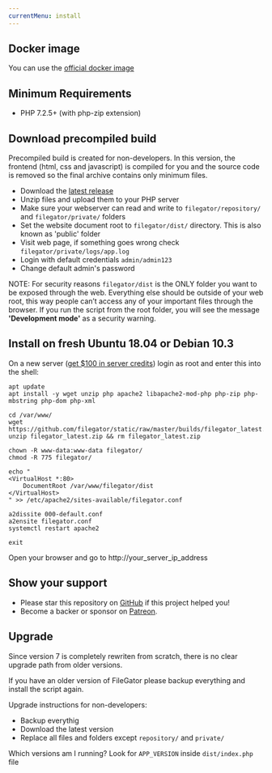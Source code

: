 ```yaml
---
currentMenu: install
---
```


## Docker image
You can use the [official docker image](https://hub.docker.com/r/filegator/filegator)

## Minimum Requirements
- PHP 7.2.5+ (with php-zip extension)

## Download precompiled build
Precompiled build is created for non-developers. In this version, the frontend (html, css and javascript) is compiled for you and the source code is removed so the final archive contains only minimum files.

- Download the [latest release](https://github.com/filegator/static/raw/master/builds/filegator_latest.zip)
- Unzip files and upload them to your PHP server
- Make sure your webserver can read and write to `filegator/repository/` and `filegator/private/` folders
- Set the website document root to `filegator/dist/` directory. This is also known as 'public' folder
- Visit web page, if something goes wrong check `filegator/private/logs/app.log`
- Login with default credentials `admin/admin123`
- Change default admin's password

NOTE: For security reasons `filegator/dist` is the ONLY folder you want to be exposed through the web. Everything else should be outside of your web root, this way people can’t access any of your important files through the browser. If you run the script from the root folder, you will see the message **'Development mode'** as a security warning.

## Install on fresh Ubuntu 18.04 or Debian 10.3
On a new server ([get $100 in server credits](https://m.do.co/c/93994ebda78d)) login as root and enter this into the shell:
```
apt update
apt install -y wget unzip php apache2 libapache2-mod-php php-zip php-mbstring php-dom php-xml

cd /var/www/
wget https://github.com/filegator/static/raw/master/builds/filegator_latest.zip
unzip filegator_latest.zip && rm filegator_latest.zip

chown -R www-data:www-data filegator/
chmod -R 775 filegator/

echo "
<VirtualHost *:80>
    DocumentRoot /var/www/filegator/dist
</VirtualHost>
" >> /etc/apache2/sites-available/filegator.conf

a2dissite 000-default.conf
a2ensite filegator.conf
systemctl restart apache2

exit
```
Open your browser and go to http://your_server_ip_address



## Show your support

- Please star this repository on [GitHub](https://github.com/filegator/filegator/stargazers) if this project helped you!
- Become a backer or sponsor on [Patreon](https://www.patreon.com/alcalbg).


## Upgrade

Since version 7 is completely rewriten from scratch, there is no clear upgrade path from older versions.

If you have an older version of FileGator please backup everything and install the script again.

Upgrade instructions for non-developers:

- Backup everythig
- Download the latest version
- Replace all files and folders except `repository/` and `private/`

Which versions am I running? Look for `APP_VERSION` inside `dist/index.php` file
